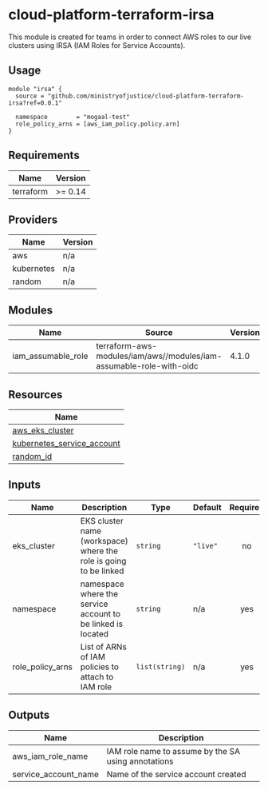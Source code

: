 # cloud-platform-terraform-irsa

This module is created for teams in order to connect AWS roles to our live clusters using IRSA (IAM Roles for Service Accounts). 

## Usage

```hcl
module "irsa" {
  source = "github.com/ministryofjustice/cloud-platform-terraform-irsa?ref=0.0.1"

  namespace        = "mogaal-test"
  role_policy_arns = [aws_iam_policy.policy.arn]
}

```

<!--- BEGIN_TF_DOCS --->
## Requirements

| Name | Version |
|------|---------|
| terraform | >= 0.14 |

## Providers

| Name | Version |
|------|---------|
| aws | n/a |
| kubernetes | n/a |
| random | n/a |

## Modules

| Name | Source | Version |
|------|--------|---------|
| iam_assumable_role | terraform-aws-modules/iam/aws//modules/iam-assumable-role-with-oidc | 4.1.0 |

## Resources

| Name |
|------|
| [aws_eks_cluster](https://registry.terraform.io/providers/hashicorp/aws/latest/docs/data-sources/eks_cluster) |
| [kubernetes_service_account](https://registry.terraform.io/providers/hashicorp/kubernetes/latest/docs/resources/service_account) |
| [random_id](https://registry.terraform.io/providers/hashicorp/random/latest/docs/resources/id) |

## Inputs

| Name | Description | Type | Default | Required |
|------|-------------|------|---------|:--------:|
| eks\_cluster | EKS cluster name (workspace) where the role is going to be linked | `string` | `"live"` | no |
| namespace | namespace where the service account to be linked is located | `string` | n/a | yes |
| role\_policy\_arns | List of ARNs of IAM policies to attach to IAM role | `list(string)` | n/a | yes |

## Outputs

| Name | Description |
|------|-------------|
| aws\_iam\_role\_name | IAM role name to assume by the SA using annotations |
| service\_account\_name | Name of the service account created |

<!--- END_TF_DOCS --->
